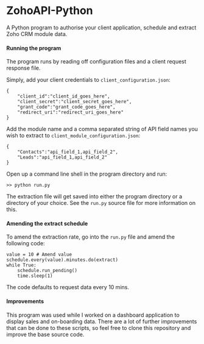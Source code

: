 # ZohoAPI-Python
A Python program to authorise your client application, schedule and extract Zoho CRM module data.

#### Running the program

The program runs by reading off configuration files and a client request response file.

Simply, add your client credentials to `client_configuration.json`:

```
{
    "client_id":"client_id_goes_here",
    "client_secret":"client_secret_goes_here",
    "grant_code":"grant_code_goes_here",
    "redirect_uri":"redirect_uri_goes_here"
}
```

Add the module name and a comma separated string of API field names you wish to extract to `client_module_configuration.json`:

```
{
    "Contacts":"api_field_1,api_field_2",
    "Leads":"api_field_1,api_field_2"
}
```

Open up a command line shell in the program directory and run:

```
>> python run.py
```

The extraction file will get saved into either the program directory or a directory of your choice. See the `run.py` source file for more information on this.

#### Amending the extract schedule

To amend the extraction rate, go into the `run.py` file and amend the following code:
```
value = 10 # Amend value
schedule.every(value).minutes.do(extract)
while True:
    schedule.run_pending()
    time.sleep(1)
```

The code defaults to request data every 10 mins.

#### Improvements

This program was used while I worked on a dashboard application to display sales and on-boarding data. There are a lot of further improvements that can be done to these scripts, so feel free to clone this repository and improve the base source code. 
